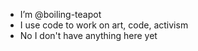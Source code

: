 - I’m @boiling-teapot
- I use code to work on art, code, activism
- No I don't have anything here yet
